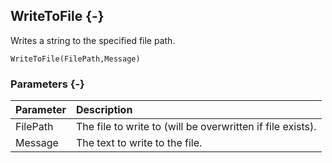 ## WriteToFile {-}

Writes a string to the specified file path.

```{sql}
WriteToFile(FilePath,Message)
```

### Parameters {-}

Parameter | Description
| :-- | :-- |
FilePath | The file to write to (will be overwritten if file exists).
Message | The text to write to the file.